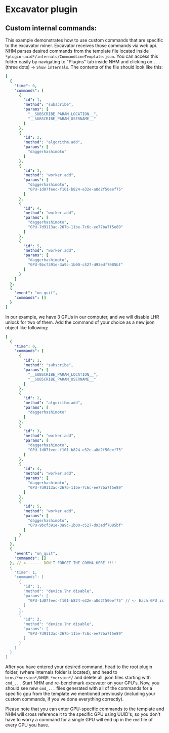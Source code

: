 ﻿# Excavator plugin
## Custom internal commands:
This example demonstrates how to use custom commands that are specific to the excavator miner. Excavator receives those commands via web api. NHM parses desired commands from the template file located inside `*plugin-uuid*/internals/CommandLineTemplate.json`. You can access this folder easily by navigating to "Plugins" tab inside NHM and clicking on `...` (three dots) -> `Show internals`. The contents of the file should look like this:
```yaml
[
  {
    "time": 0,
    "commands": [
      {
        "id": 1,
        "method": "subscribe",
        "params": [
          "__SUBSCRIBE_PARAM_LOCATION__",
          "__SUBSCRIBE_PARAM_USERNAME__"
        ]
      },
      {
        "id": 2,
        "method": "algorithm.add",
        "params": [
          "daggerhashimoto"
        ]
      },
      {
        "id": 3,
        "method": "worker.add",
        "params": [
          "daggerhashimoto",
          "GPU-1d07feec-f101-b824-e32e-a8d2f50eef75"
        ]
      },
      {
        "id": 4,
        "method": "worker.add",
        "params": [
          "daggerhashimoto",
          "GPU-7d9113ac-267b-11be-7c6c-ee77ba7f5e89"
        ]
      },
      {
        "id": 5,
        "method": "worker.add",
        "params": [
          "daggerhashimoto",
          "GPU-9bcf391e-3a9c-1b00-c527-d93edf7085bf"
        ]
      }
    ]
  },
  {
    "event": "on_quit",
    "commands": []
  }
]
```
In our example, we have 3 GPUs in our computer, and we will disable LHR unlock for two of them. Add the command of your choice as a new json object like following:
```yaml
[
  {
    "time": 0,
    "commands": [
      {
        "id": 1,
        "method": "subscribe",
        "params": [
          "__SUBSCRIBE_PARAM_LOCATION__",
          "__SUBSCRIBE_PARAM_USERNAME__"
        ]
      },
      {
        "id": 2,
        "method": "algorithm.add",
        "params": [
          "daggerhashimoto"
        ]
      },
      {
        "id": 3,
        "method": "worker.add",
        "params": [
          "daggerhashimoto",
          "GPU-1d07feec-f101-b824-e32e-a8d2f50eef75"
        ]
      },
      {
        "id": 4,
        "method": "worker.add",
        "params": [
          "daggerhashimoto",
          "GPU-7d9113ac-267b-11be-7c6c-ee77ba7f5e89"
        ]
      },
      {
        "id": 5,
        "method": "worker.add",
        "params": [
          "daggerhashimoto",
          "GPU-9bcf391e-3a9c-1b00-c527-d93edf7085bf"
        ]
      }
    ]
  },
  {
    "event": "on_quit",
    "commands": []
  }, // <------- DON'T FORGET THE COMMA HERE !!!!
  {
    "time": 1,
    "commands": [
      {
        "id": 1,
        "method": "device.lhr.disable",
        "params": [
          "GPU-1d07feec-f101-b824-e32e-a8d2f50eef75" // <- Each GPU is passed as a separate command!
        ]
      },
      {
        "id": 2,
        "method": "device.lhr.disable",
        "params": [
          "GPU-7d9113ac-267b-11be-7c6c-ee77ba7f5e89"
        ]
      }
    ]
  }
]
```
After you have entered your desired command, head to the root plugin folder, (where internals folder is located), and head to `bins/*version*/NHQM_*version*/` and delete all .json files starting with `cmd_...` Start NHM and re-benchmark excavator on your GPU's. Now, you should see new `cmd_...` files generated with all of the commands for a specific gpu from the template we mentioned previously (including your custom commands, if you've done everything correctly). 

Please note that you can enter GPU-specific commands to the template and NHM will cross reference it to the specific GPU using UUID's, so you don't have to worry a command for a single GPU will end up in the `cmd` file of every GPU you have.
